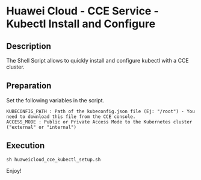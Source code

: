 # Huawei Cloud - CCE Service - Kubectl Install and Configure

## Description

The Shell Script allows to quickly install and configure kubectl with a CCE cluster.

## Preparation

Set the following variables in the script.
```
KUBECONFIG_PATH : Path of the kubeconfig.json file (Ej: "/root") - You need to download this file from the CCE console.
ACCESS_MODE : Public or Private Access Mode to the Kubernetes cluster ("external" or "internal")
```

## Execution

```
sh huaweicloud_cce_kubectl_setup.sh
```

Enjoy!
